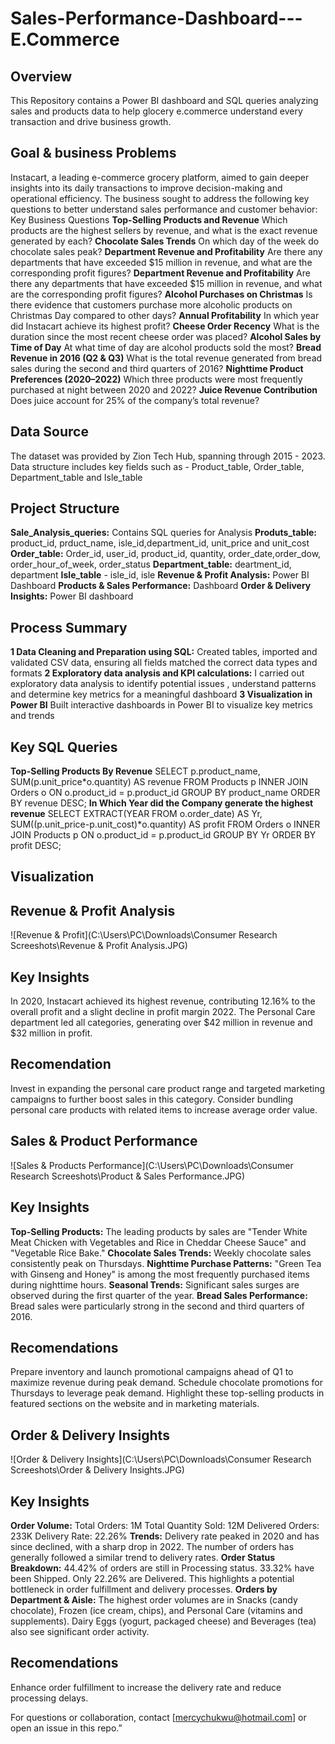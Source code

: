 # Sales-Performance-Dashboard---E.Commerce
## Overview
This Repository contains a Power BI dashboard and SQL queries analyzing sales and products data to help glocery e.commerce understand every transaction and drive business growth.

## Goal & business Problems 
Instacart, a leading e-commerce grocery platform, aimed to gain deeper insights into its daily transactions to improve decision-making and operational efficiency. The business sought to address the following key questions to better understand sales performance and customer behavior:
Key Business Questions
**Top-Selling Products and Revenue**
Which products are the highest sellers by revenue, and what is the exact revenue generated by each?
**Chocolate Sales Trends**
On which day of the week do chocolate sales peak?
**Department Revenue and Profitability**
Are there any departments that have exceeded $15 million in revenue, and what are the corresponding profit figures?
**Department Revenue and Profitability**
Are there any departments that have exceeded $15 million in revenue, and what are the corresponding profit figures?
**Alcohol Purchases on Christmas**
Is there evidence that customers purchase more alcoholic products on Christmas Day compared to other days?
**Annual Profitability**
In which year did Instacart achieve its highest profit?
**Cheese Order Recency**
What is the duration since the most recent cheese order was placed?
**Alcohol Sales by Time of Day**
At what time of day are alcohol products sold the most?
**Bread Revenue in 2016 (Q2 & Q3)**
What is the total revenue generated from bread sales during the second and third quarters of 2016?
**Nighttime Product Preferences (2020–2022)**
Which three products were most frequently purchased at night between 2020 and 2022?
**Juice Revenue Contribution**
Does juice account for 25% of the company’s total revenue?

## Data Source
The dataset was provided by Zion Tech Hub, spanning through 2015 - 2023. Data structure includes key fields such as - Product_table, Order_table, Department_table and Isle_table

## Project Structure
**Sale_Analysis_queries:**  Contains SQL queries for Analysis
**Produts_table:**   product_id, prduct_name, isle_id,department_id, unit_price and unit_cost
**Order_table:**  Order_id, user_id, product_id, quantity, order_date,order_dow, order_hour_of_week, order_status
**Department_table:**  deartment_id, department
**Isle_table** - isle_id, isle
**Revenue & Profit Analysis:** Power BI Dashboard
**Products & Sales Performance:** Dashboard
**Order & Delivery Insights:**  Power BI dashboard

## Process Summary
**1 Data Cleaning and Preparation using SQL:**
Created tables, imported and validated CSV data, ensuring all fields matched the correct data types and formats
**2 Exploratory data analysis and KPI calculations:**
I carried out exploratory data analysis to identify potential issues , understand patterns and determine key metrics for a meaningful dashboard
**3 Visualization in Power BI**
Built interactive dashboards in Power BI to visualize key metrics and trends

## Key SQL Queries
**Top-Selling Products By Revenue**
SELECT p.product_name, SUM(p.unit_price*o.quantity) AS revenue
FROM Products p
INNER JOIN Orders o ON o.product_id = p.product_id 
GROUP BY product_name
ORDER BY revenue DESC;
**In Which Year did the Company generate the highest revenue**
SELECT 
		EXTRACT(YEAR FROM o.order_date) AS Yr,
		SUM((p.unit_price-p.unit_cost)*o.quantity) AS profit
FROM Orders o
INNER JOIN Products p ON o.product_id = p.product_id
GROUP BY Yr
ORDER BY profit DESC;

## Visualization
## Revenue & Profit Analysis
![Revenue & Profit](C:\Users\PC\Downloads\Consumer Research Screeshots\Revenue & Profit Analysis.JPG)
## Key Insights
In 2020, Instacart achieved its highest revenue, contributing 12.16% to the overall profit and a slight decline in profit margin 2022.
The Personal Care department led all categories, generating over $42 million in revenue and $32 million in profit.
## Recomendation
Invest in expanding the personal care product range and targeted marketing campaigns to further boost sales in this category.
Consider bundling personal care products with related items to increase average order value.

## Sales & Product Performance
![Sales & Products Performance](C:\Users\PC\Downloads\Consumer Research Screeshots\Product & Sales Performance.JPG)
## Key Insights
**Top-Selling Products:**
The leading products by sales are "Tender White Meat Chicken with Vegetables and Rice in Cheddar Cheese Sauce" and "Vegetable Rice Bake."
**Chocolate Sales Trends:**
Weekly chocolate sales consistently peak on Thursdays.
**Nighttime Purchase Patterns:**
"Green Tea with Ginseng and Honey" is among the most frequently purchased items during nighttime hours.
**Seasonal Trends:**
Significant sales surges are observed during the first quarter of the year.
**Bread Sales Performance:**
Bread sales were particularly strong in the second and third quarters of 2016.
## Recomendations
Prepare inventory and launch promotional campaigns ahead of Q1 to maximize revenue during peak demand.
Schedule chocolate promotions for Thursdays to leverage peak demand.
Highlight these top-selling products in featured sections on the website and in marketing materials.

## Order & Delivery Insights
![Order & Delivery Insights](C:\Users\PC\Downloads\Consumer Research Screeshots\Order & Delivery Insights.JPG)
## Key Insights
**Order Volume:**
Total Orders: 1M
Total Quantity Sold: 12M
Delivered Orders: 233K
Delivery Rate: 22.26%
**Trends:**
Delivery rate peaked in 2020 and has since declined, with a sharp drop in 2022.
The number of orders has generally followed a similar trend to delivery rates.
**Order Status Breakdown:**
44.42% of orders are still in Processing status.
33.32% have been Shipped.
Only 22.26% are Delivered.
This highlights a potential bottleneck in order fulfillment and delivery processes.
**Orders by Department & Aisle:**
The highest order volumes are in Snacks (candy chocolate), Frozen (ice cream, chips), and Personal Care (vitamins and supplements).
Dairy Eggs (yogurt, packaged cheese) and Beverages (tea) also see significant order activity.

## Recomendations
Enhance order fulfillment to increase the delivery rate and reduce processing delays.


For questions or collaboration, contact [mercychukwu@hotmail.com] or open an issue in this repo.”
